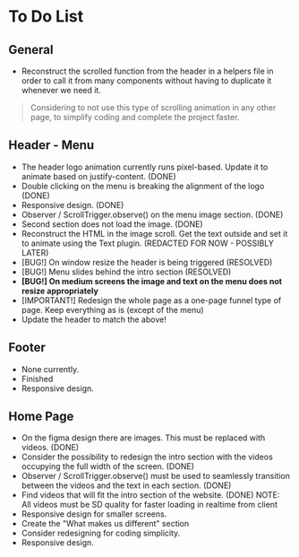 # To Do List

## General
- Reconstruct the scrolled function from the header in a helpers file in order to call it from many components without having to duplicate it whenever we need it. 
> Considering to not use this type of scrolling animation in any other page, to simplify coding and complete the project faster.
## Header - Menu
- The header logo animation currently runs pixel-based. Update it to animate based on justify-content. (DONE)
- Double clicking on the menu is breaking the alignment of the logo (DONE)
- Responsive design. (DONE)
- Observer / ScrollTrigger.observe() on the menu image section. (DONE)
- Second section does not load the image. (DONE)
- Reconstruct the HTML in the image scroll. Get the text outside and set it to animate using the Text plugin. (REDACTED FOR NOW - POSSIBLY LATER)
- [BUG!] On window resize the header is being triggered (RESOLVED)
- [BUG!] Menu slides behind the intro section (RESOLVED)
- **[BUG!] On medium screens the image and text on the menu does not resize appropriately**
- [IMPORTANT!] Redesign the whole page as a one-page funnel type of page. Keep everything as is (except of the menu)
- Update the header to match the above!

## Footer
- None currently.
- Finished
- Responsive design.

## Home Page
- On the figma design there are images. This must be replaced with videos. (DONE)
- Consider the possibility to redesign the intro section with the videos occupying the full width of the screen. (DONE)
- Observer / ScrollTrigger.observe() must be used to seamlessly transition between the videos and the text in each section. (DONE)
- Find videos that will fit the intro section of the website. (DONE) NOTE: All videos must be SD quality for faster loading in realtime from client
- Responsive design for smaller screens.
- Create the "What makes us different" section
- Consider redesigning for coding simplicity.
- Responsive design.
